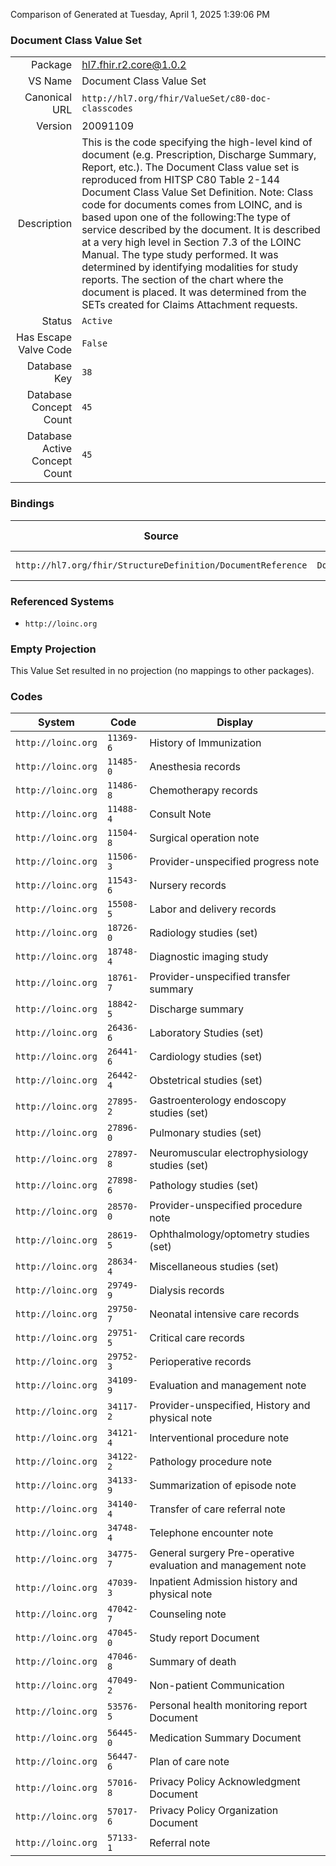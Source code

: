 Comparison of 
Generated at Tuesday, April 1, 2025 1:39:06 PM

### Document Class Value Set

|      |     |
| ---: | --- |
| Package | hl7.fhir.r2.core@1.0.2 |
| VS Name | Document Class Value Set |
| Canonical URL | `http://hl7.org/fhir/ValueSet/c80-doc-classcodes` |
| Version | 20091109 |
| Description | This is the code specifying the high-level kind of document (e.g. Prescription, Discharge Summary, Report, etc.). The Document Class value set is reproduced from HITSP C80 Table 2-144 Document Class Value Set Definition. Note: Class code for documents comes from LOINC, and is based upon one of the following:The type of service described by the document. It is described at a very high level in Section 7.3 of the LOINC Manual. The type study performed. It was determined by identifying modalities for study reports. The section of the chart where the document is placed. It was determined from the SETs created for Claims Attachment requests. |
| Status | `Active` |
| Has Escape Valve Code | `False` |
| Database Key | `38` |
| Database Concept Count | `45` |
| Database Active Concept Count | `45` |
### Bindings

| Source | Element | Binding | Strength | Element Short |
| ------ | ------- | ------- | -------- | ------------- |
| `http://hl7.org/fhir/StructureDefinition/DocumentReference` | `DocumentReference.class` | `http://hl7.org/fhir/ValueSet/c80-doc-classcodes` | `Example` | Categorization of document |

### Referenced Systems

* `http://loinc.org`
### Empty Projection

This Value Set resulted in no projection (no mappings to other packages).

### Codes

| System | Code | Display |
| ------ | ---- | ------- |
| `http://loinc.org` | `11369-6` | History of Immunization |
| `http://loinc.org` | `11485-0` | Anesthesia records |
| `http://loinc.org` | `11486-8` | Chemotherapy records |
| `http://loinc.org` | `11488-4` | Consult Note |
| `http://loinc.org` | `11504-8` | Surgical operation note |
| `http://loinc.org` | `11506-3` | Provider-unspecified progress note |
| `http://loinc.org` | `11543-6` | Nursery records |
| `http://loinc.org` | `15508-5` | Labor and delivery records |
| `http://loinc.org` | `18726-0` | Radiology studies (set) |
| `http://loinc.org` | `18748-4` | Diagnostic imaging study |
| `http://loinc.org` | `18761-7` | Provider-unspecified transfer summary |
| `http://loinc.org` | `18842-5` | Discharge summary |
| `http://loinc.org` | `26436-6` | Laboratory Studies (set) |
| `http://loinc.org` | `26441-6` | Cardiology studies (set) |
| `http://loinc.org` | `26442-4` | Obstetrical studies (set) |
| `http://loinc.org` | `27895-2` | Gastroenterology endoscopy studies (set) |
| `http://loinc.org` | `27896-0` | Pulmonary studies (set) |
| `http://loinc.org` | `27897-8` | Neuromuscular electrophysiology studies (set) |
| `http://loinc.org` | `27898-6` | Pathology studies (set) |
| `http://loinc.org` | `28570-0` | Provider-unspecified procedure note |
| `http://loinc.org` | `28619-5` | Ophthalmology/optometry studies (set) |
| `http://loinc.org` | `28634-4` | Miscellaneous studies (set) |
| `http://loinc.org` | `29749-9` | Dialysis records |
| `http://loinc.org` | `29750-7` | Neonatal intensive care records |
| `http://loinc.org` | `29751-5` | Critical care records |
| `http://loinc.org` | `29752-3` | Perioperative records |
| `http://loinc.org` | `34109-9` | Evaluation and management note |
| `http://loinc.org` | `34117-2` | Provider-unspecified, History and physical note |
| `http://loinc.org` | `34121-4` | Interventional procedure note |
| `http://loinc.org` | `34122-2` | Pathology procedure note |
| `http://loinc.org` | `34133-9` | Summarization of episode note |
| `http://loinc.org` | `34140-4` | Transfer of care referral note |
| `http://loinc.org` | `34748-4` | Telephone encounter note |
| `http://loinc.org` | `34775-7` | General surgery Pre-operative evaluation and management note |
| `http://loinc.org` | `47039-3` | Inpatient Admission history and physical note |
| `http://loinc.org` | `47042-7` | Counseling note |
| `http://loinc.org` | `47045-0` | Study report Document |
| `http://loinc.org` | `47046-8` | Summary of death |
| `http://loinc.org` | `47049-2` | Non-patient Communication |
| `http://loinc.org` | `53576-5` | Personal health monitoring report Document |
| `http://loinc.org` | `56445-0` | Medication Summary Document |
| `http://loinc.org` | `56447-6` | Plan of care note |
| `http://loinc.org` | `57016-8` | Privacy Policy Acknowledgment Document |
| `http://loinc.org` | `57017-6` | Privacy Policy Organization Document |
| `http://loinc.org` | `57133-1` | Referral note |
